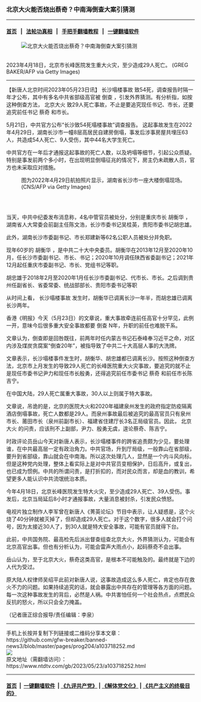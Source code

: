 ### 北京大火能否烧出蔡奇？中南海倒查大案引猜测
------------------------

#### [首页](https://github.com/gfw-breaker/banned-news3/blob/master/README.md) &nbsp;&nbsp;|&nbsp;&nbsp; [法轮功真相](https://github.com/begood0513/basic/blob/master/README.md)  &nbsp;&nbsp;|&nbsp;&nbsp; [手把手翻墙教程](https://github.com/gfw-breaker/guides/wiki)  &nbsp;&nbsp;|&nbsp;&nbsp; [一键翻墙软件](https://github.com/gfw-breaker/nogfw/blob/master/README.md)  



<div><div class="featured_image">
 <figure>
  <img alt="北京大火能否烧出蔡奇？中南海倒查大案引猜测" src="https://i.ntdtv.com/assets/uploads/2023/05/id103718288-GettyImages-1251970999-800x450.jpg"/>
 </figure><br/>
 <span class="caption">
  2023年4月18日，北京市长峰医院发生重大火灾，至少造成29人死亡。 (GREG BAKER/AFP via Getty Images)
 </span>
</div>
</div><hr/>


<div><div class="post_content" itemprop="articleBody">
 <p>
  【新唐人北京时间2023年05月23日讯】
  <ok href="https://www.ntdtv.com/gb/长沙塌楼事故.htm">
   长沙塌楼事故
  </ok>
  致54死，调查报告时隔一年才公布，其中有多名中共省部级高官被
  <ok href="https://www.ntdtv.com/gb/倒查.htm">
   倒查
  </ok>
  ，引发外界猜测。有分析指，如按这种倒查方法，
  <ok href="https://www.ntdtv.com/gb/北京大火.htm">
   北京大火
  </ok>
  致29人死亡事故，不止是要追究现任书记、市长，还要追究前任书记
  <ok href="https://www.ntdtv.com/gb/蔡奇.htm">
   蔡奇
  </ok>
  和市长。
 </p>
 <p>
  5月21日，中共官方公布“长沙致54死塌楼事故”调查报告。 这起事故发生在2022年4月29日，湖南长沙市一幢8层高居民自建房倒塌，事发后涉事房屋共埋压63人，共造成54人死亡、9人受伤，其中44名大学生死亡。
 </p>
 <p>
  中共官方在一年后才通报这起事故的死亡人数，以及坍塌等细节，引起公众质疑。特别是事发前两个多小时，在出现明显倒塌征兆的情况下，房主仍未疏散人员，官方也未采取应对措施。
 </p>
 <figure class="wp-caption aligncenter" id="attachment_103718296" style="width: 450px">
  <img alt="" class="wp-image-103718296" src="https://i.ntdtv.com/assets/uploads/2023/05/id103718296-GettyImages-1240321966-1-800x450-600x338.jpg">
   <br/><figcaption class="wp-caption-text">
    图为2022年4月29日航拍照片显示，湖南省长沙市一座大楼倒塌现场。(CNS/AFP via Getty Images)
   </figcaption><br/>
  </img>
 </figure><br/>
 <p>
  当天，中共中纪委发布消息称，4名中管官员被处分，分别是重庆市长
  <ok href="https://www.ntdtv.com/gb/胡衡华.htm">
   胡衡华
  </ok>
  ，湖南省人大常委会前副主任陈文浩，长沙市委书记吴桂英，贵阳市委书记胡忠雄。
 </p>
 <p>
  此外，湖南长沙市委副书记、市长郑建新等62名公职人员被处分并免职。
 </p>
 <p>
  现年60岁的
  <ok href="https://www.ntdtv.com/gb/胡衡华.htm">
   胡衡华
  </ok>
  ，是中共二十大中央委员。胡衡华在2013年12月至2020年10月，任长沙市委副书记、市长、书记；2020年10月调任陕西省委副书记；2021年12月起任重庆市委副书记、市长、党组书记等职。
 </p>
 <p>
  胡忠雄于2018年2月至2020年1月任长沙市委副书记、代市长、市长。之后调到贵州任副省长、省委常委、统战部部长、贵阳市委书记等职
 </p>
 <p>
  从时间上看，
  <ok href="https://www.ntdtv.com/gb/长沙塌楼事故.htm">
   长沙塌楼事故
  </ok>
  发生时，胡衡华已调离长沙一年半，而胡忠雄已调离长沙两年。
 </p>
 <p>
  香港《明报》今天（5月23日）的文章说，重大事故牵连前任高官十分罕见，此例一开，意味今后很多重大安全事故都要
  <ok href="https://www.ntdtv.com/gb/倒查.htm">
   倒查
  </ok>
  N年，升职的前任也难脱干系。
 </p>
 <p>
  文章认为，倒查即是回咎既往，前两年时任内蒙古书记石泰峰奉习近平之命，对区内涉及煤炭贪腐案“倒查20年”，被指导致了中共二十大高层人事的大洗牌。
 </p>
 <p>
  文章表示，长沙塌楼事件发生时，胡衡华、胡忠雄都已调离长沙。按照这种倒查方法，北京市上月发生的导致29人死亡的长峰医院重大火灾事故，要追究的就不止是现任市委书记尹力和现任市长殷勇，还得追究前任市委书记
  <ok href="https://www.ntdtv.com/gb/蔡奇.htm">
   蔡奇
  </ok>
  和前任市长陈吉宁。
 </p>
 <p>
  在中国大陆，29人死亡属重大事故，30人以上则属于特大事故。
 </p>
 <p>
  文章说，吊诡的是，北京的医院大火和2020年福建泉州发生的政府指定防疫隔离酒店倒塌事故，死亡人数都是29人。而泉州事故最后被追究的最高官员只有泉州市长、莆田市长（泉州前副市长）、福建省住建厅长3名正局级官员。因此，
  <ok href="https://www.ntdtv.com/gb/北京大火.htm">
   北京大火
  </ok>
  的问责，应该刑不上副部，尹力、殷勇无虞，遑论蔡奇、陈吉宁。
 </p>
 <p>
  时政评论员岳山今天对新唐人表示，长沙塌楼事件的跨省追责颇为少见，要处理谁，在中共最高层一定有政治角力。中共官场，升到厅局级，一般靠山在省部级，要升到省部级，靠山就会在中南海。所以这次处理几人，显然是一个内斗风向标。但是这种党内处理，整体上看实际上是对中共官员变相保护，日后高升，或复出，也已成为惯例。中共的所谓问责，是打折扣的，而对民众而言，却是血的教训，希望更多人能认识中共流氓统治本质。
 </p>
 <p>
  今年4月18日，北京长峰医院发生特大火灾，至少造成29人死亡、39人受伤。事发后，北京当局延后8小时才通报事故，大量消息被封杀，引发民众愤怒。
 </p>
 <p>
  电视片独立制作人李军曾在新唐人《菁英论坛》节目中表示，让人疑惑是，这个火烧了40分钟就被灭掉了，但却造成29人死亡。对于这个数字，很多人就会打个问号，因为太接近30人了，到30人就是特大安全事故，可能有官员就得下台。
 </p>
 <p>
  此前，中共国务院、最高检先后派出督查组查北京大火，外界猜测认为，可能会有北京高官出事。但也有分析认为，可能会雷声大雨点小，起码蔡奇不会出事。
 </p>
 <p>
  岳山认为，至于北京大火，蔡奇这类高官，是根本不可能触及的。最终就是下边的人代为受过。
 </p>
 <p>
  原大陆人权律师吴绍平此前对新唐人说，这事故造成这么多人死亡，肯定也存在救火不力的问题。如果持续追究的话，就会暴露出中共存在的管理等各方面的问题。每一次这种事故发生的背后，必然是人祸。中共害怕任何一个社会热点，点燃民众反抗的怒火，所以只会全力掩盖。
 </p>
 <p>
  （记者唐正综合报导/责任编辑：李泉）
 </p>
 <div class="single_ad">
 </div>
</div>
</div>
<hr/>
手机上长按并复制下列链接或二维码分享本文章：<br/>
https://github.com/gfw-breaker/banned-news3/blob/master/pages/prog204/a103718252.md <br/>
<a href='https://github.com/gfw-breaker/banned-news3/blob/master/pages/prog204/a103718252.md'><img src='https://github.com/gfw-breaker/banned-news3/blob/master/pages/prog204/a103718252.md.png'/></a> <br/>
原文地址（需翻墙访问）：https://www.ntdtv.com/gb/2023/05/23/a103718252.html


------------------------
#### [首页](https://github.com/gfw-breaker/banned-news3/blob/master/README.md) &nbsp;|&nbsp; [一键翻墙软件](https://github.com/gfw-breaker/nogfw/blob/master/README.md) &nbsp;| [《九评共产党》](https://github.com/gfw-breaker/9ping.md/blob/master/README.md#九评之一评共产党是什么) | [《解体党文化》](https://github.com/gfw-breaker/jtdwh.md/blob/master/README.md) | [《共产主义的终极目的》](https://github.com/gfw-breaker/gczydzjmd.md/blob/master/README.md)


<img src='http://gfw-breaker.win/banned-news3/pages/prog204/a103718252.md' width='0px' height='0px'/>